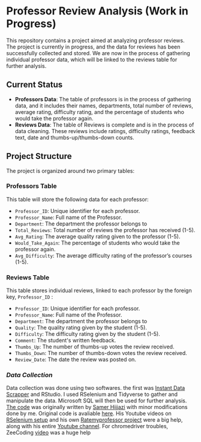 # **Professor Review Analysis** (Work in Progress)

This repository contains a project aimed at analyzing professor reviews. The project is currently in progress, and the data for reviews has been successfully collected and stored. We are now in the process of gathering individual professor data, which will be linked to the reviews table for further analysis.

## **Current Status**
- **Professors Data**: The table of professors is in the process of gathering data, and it includes their names, departments, total number of reviews, average rating, difficulty rating, and the percentage of students who would take the professor again.
- **Reviews Data**: The table of Reviews is complete and is in the process of data cleaning. These reviews include ratings, difficulty ratings, feedback text, date and thumbs-up/thumbs-down counts.

## **Project Structure**
The project is organized around two primary tables:

### **Professors Table**
This table will store the following data for each professor:
- `Professor_ID`: Unique identifier for each professor.
- `Professor_Name`: Full name of the Professor.
- `Department`: The department the professor belongs to
- `Total_Reviews`: Total number of reviews the professor has received (1-5).
- `Avg_Rating`: The average quality rating given to the professor (1-5).
- `Would_Take_Again`: The percentage of students who would take the professor again.
- `Avg_Difficulty`: The average difficulty rating of the professor’s courses (1-5).

### **Reviews Table**
This table stores individual reviews, linked to each professor by the foreign key, `Professor_ID` :
- `Professor_ID`: Unique identifier for each professor.
- `Professor_Name`: Full name of the Professor.
- `Department`: The department the professor belongs to
- `Quality`: The quality rating given by the student (1-5).
- `Difficulty`: The difficulty rating given by the student (1-5).
- `Comment`: The student's written feedback.
- `Thumbs_Up`: The number of thumbs-up votes the review received.
- `Thumbs_Down`: The number of thumbs-down votes the review received.
- `Review_Date`: The date the review was posted on.

### *Data Collection*
Data collection was done using two softwares. the first was [Instant Data Scrapper](https://chromewebstore.google.com/detail/instant-data-scraper/ofaokhiedipichpaobibbnahnkdoiiah?hl=en-US) and RStudio. I used RSelenium and Tidyverse to gather and manipulate the data. Microsoft SQL will then be used for further analysis. [The code](https://github.com/Rodgeroger/SQL-Project-Repository-/blob/9b32eb1d5568bcf013fffaeacc023236119147b6/Cal%20Poly%20Pomona%20Professor%20Analysis/R%20Code) was originally written by [Samer Hijjazi](https://github.com/ggSamoora) with minor modifications done by me. Original code is avaliable [here](https://github.com/ggSamoora/TutorialsBySamoora/blob/3cacfc7b902e8c81dd628789dc7a1100c6eb16c8/rate_my_professor_script.Rmd). His Youtube videos on [RSelenium setup](https://youtu.be/GnpJujF9dBw?si=khNkvGcjxOh9AwGQ) and his own [Ratemyprofessor project](https://youtu.be/mWUOdV2nMOk?si=KhwTLVmnJaj4qtVP) were a big help, along with his entire [Youtube channel](https://www.youtube.com/@SamerHijjazi/featured). For chromedriver troubles, ZeeCoding [video](https://www.youtube.com/watch?v=Bpd04FH9ycs&ab_channel=ZeeCoding) was a huge help
